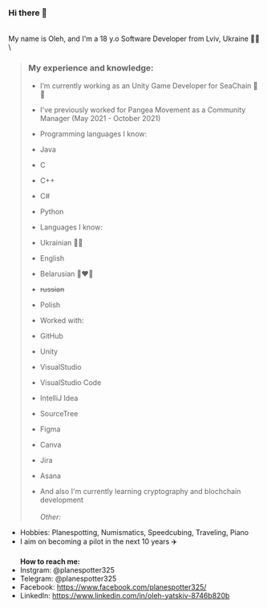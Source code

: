 ### Hi there 👋
\
My name is Oleh, and I'm a 18 y.o Software Developer from Lviv, Ukraine 💙💛
\
\
> ### My experience and knowledge:
>- I’m currently working as an Unity Game Developer for SeaChain 🐳🔗
>- I've previously worked for Pangea Movement as a Community Manager (May 2021 - October 2021)
>- Programming languages I know: 
>  - Java
>  - C
>  - C++
>  - C#
>  - Python
>- Languages I know:
>  - Ukrainian 💙💛
>  - English
>  - Belarusian 🤍❤️🤍
>  - ~~russian~~
>  - Polish 
>- Worked with: 
>  - GitHub
>  - Unity
>  - VisualStudio
>  - VisualStudio Code
>  - IntelliJ Idea
>  - SourceTree 
>  - Figma
>  - Canva
>  - Jira
>  - Asana
>
>- And also I'm currently learning cryptography and blochchain development
\
\
*Other:*
- Hobbies: Planespotting, Numismatics, Speedcubing, Traveling, Piano
- I aim on becoming a pilot in the next 10 years ✈️
\
\
**How to reach me:**
- Instgram: @planespotter325
- Telegram: @planespotter325
- Facebook: https://www.facebook.com/planespotter325/
- LinkedIn: https://www.linkedin.com/in/oleh-yatskiv-8746b820b
